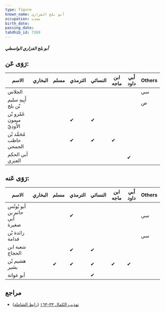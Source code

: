 ```yaml
---
type: figure
known_name: أبو بلج الفزاري
occupation: محدث
birth_date:
passing_date:
tahdhib_id: 7269
---
```

##### أبو بلج الفزاري الواسطي

## رَوَى عَن:
| الاسم                      | البخاري | مسلم | الترمذي | النسائي | ابن ماجه | أبي داود | Others |
| -------------------------- | ------- | ---- | ------- | ------- | -------- | -------- | ------ |
| الجلاس                     |         |      |         |         |          |          | سي     |
| أَبِيهِ سليم بْن بلج       |         |      |         |         |          |          | ص      |
| عَمْرو بْن ميمون الأَودِيّ |         |      | ✔       | ✔       |          |          |        |
| مُحَمَّد بْن حاطب الجمحي   |         |      | ✔       | ✔       | ✔        |          |        |
| أبي الحكم العنزي           |         |      |         |         |          | ✔        |        |
## رَوَى عَنه:
| الاسم                         | البخاري | مسلم | الترمذي | النسائي | ابن ماجه | أبي داود | Others |
| ----------------------------- | ------- | ---- | ------- | ------- | -------- | -------- | ------ |
| أبو يُونُس حاتم بن أَبي صغيرة |         |      | ✔       |         |          |          | سي     |
| زائدة بْن قدامة               |         |      |         |         |          |          | سي     |
| شعبة ابن الحجاج               |         |      | ✔       | ✔       |          |          |        |
| هشيم بْن بشير                 |         | ✔    | ✔       | ✔       | ✔        | ✔        |        |
| أبو عوانة                     |         |      |         | ✔       |          |          |        |
## مراجع
- [تهذيب الكمال ٣٣-١٦٣](obsidian://open?vault=Tahdhib-al-Kamal&file=Figures/٧٢٦٩-أبو%20بلج%20الفزاري%20الواسطي) ([رابط الشاملة](https://shamela.ws/book/3722/17834))